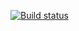 [![Build status](https://ci.appveyor.com/api/projects/status/7pjjjg7olymxqswl?svg=true)](https://ci.appveyor.com/project/annamalia3000/loading-and-sorting)